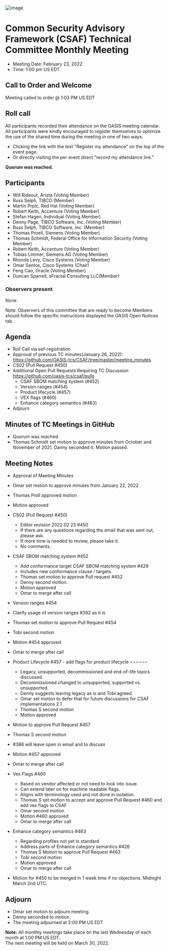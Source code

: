 ![image](https://user-images.githubusercontent.com/1690898/139102180-5c1e2583-14f1-4f58-ab2b-9e3807ed529c.png)

# Common Security Advisory Framework (CSAF) Technical Committee Monthly Meeting 

- Meeting Date: February 23, 2022   
- Time: 1:00 pm US EDT

## Call to Order and Welcome
Meeting called to order @ 1:03 PM US EDT

## Roll call
All participants recorded their attendance on the OASIS meeting calendar. 
All participants were kindly encouraged to register themselves to optimize the use of the shared time during the meeting in one of two ways:
- Clicking the link with the text "Register my attendance" on the top of the event page.
- Or directly visiting the per event direct "record my attendance link." 

**Quorum was  reached.**

## Participants
- Will Rideout, Arista (Voting Member)
- Russ Selph, TIBCO (Member)
- Martin Prpic, Red Hat (Voting Member)
- Robert Keith, Accenture (Voting Member)
- Stefan Hagen, Individual (Voting Member)
- Denny Page, TIBCO Software, Inc. (Voting Member)
- Russ Selph, TIBCO Software, Inc. (Member)
- Thomas Proell, Siemens (Voting Member)
- Thomas Schmidt, Federal Office for Information Security (Voting Member)
- Robert Keith, Accenture (Voting Member)
- Tobias Limmer, Siemens AG (Voting Member)
- Rhonda Levy, Cisco Systems (Voting Member)
- Omar Santos, Cisco Systems (Chair)
- Feng Cao, Oracle (Voting Member)
- Duncan Sparrell, sFractal Consulting LLC(Member)

### Observers present

None

Note: Observers of this committee that are ready to become Members should follow the specific instructions displayed the OASIS Open Notices tab.


## Agenda
- Roll Call via sef-registration
- Approval of previous TC minutes(January 26, 2022): https://github.com/OASIS-tcs/CSAF/tree/master/meeting_minutes
- CS02 (Pull Request #450) 
- Additional Open Pull Requests Requiring TC Discussion https://github.com/oasis-tcs/csaf/pulls
  - CSAF SBOM matching system (#452)
  - Version ranges (#454)
  - Product lifecycle (#457)
  - VEX flags (#460)
  - Enhance category semantics (#463)
- Adjourn
 

## Minutes of TC Meetings in GitHub

- Quorum was reached.
- Thomas Schmidt set motion to approve minutes from October and November of 2021. Danny seconded it. Motion passed. 

## Meeting Notes


- Approval of Meeting Minutes
 - Omar set motion to approve minutes from January 22, 2022
 - Thomas Proll approved motion
 - Motion approved


- CS02 (Pull Request #450) 
  - Editor revision 2022 02 23 #450
  - If there are any questions regarding the email that was sent out, please ask. 
  - If more time is needed to review, please take it.
  - No comments.
- CSAF SBOM matching system #452 
  - Add conformance target CSAF SBOM matching system #429
  - Includes new conformance clause / targets.    
  - Thomas set motion to approve Pull request #452
  - Denny second motion.
  - Motion approved 
  - Omar to merge after call 
- Version ranges #454
- Clarify usage of version ranges #392 as it is
 - Thomas set motion to approve Pull Request #454
 - Tobi second motion 
 - Motion #454 approved 
 - Omar to merge after call
- Product Lifecycle #457 - add flags for product lifecycle ¬¬¬¬¬¬
  - Legacy, unsupported, decommissioned and end-of-life topics discussed.
  - Decommissioned changed to unsupported, supported vs. unsupported. 
  - Denny suggests leaving legacy as is and Tobi agreed.
  - Omar set motion to defer that for future discussions for CSAF implementations 2.1
  - Thomas S second motion
  - Motion approved 
- Motion to approve Pull Request #457
- Thomas S second motion   
- #386 will leave open in email and to discuss 
- Motion #457 approved 
- Omar to merge after call
- Vex Flags #460
  - Based on vendor affected or not need to look into issue.
  - Can extend later on for machine readable flags.  
  - Aligns with terminology used and not done in isolation.
  - Thomas S set motion to accept and approve Pull Request #460 and add vex flags to CSAF
  - Omar second motion  
  - Motion #460 approved
  - Omar to merge after call
- Enhance category semantics #463
  - Regarding profiles not yet in standard
  - Address parts of Enhance category semantics #426
  - Thomas S Motion to approve Pull Request #463
  - Tobi second motion  
  - Motion approved
  - Omar to merge after call 

- Motion for #450 to be merged in 1 week time if no objections. Midnight March 2nd UTC. 


## Adjourn
- Omar set motion to adjourn meeting.
- Denny seconded to motion.
- The meeting adjourned at 2:00 PM US EDT

**Note:** All monthly meetings take place on the last Wednesday of each month at 1:00 PM US EDT.     
The next meeting will be held on March 30, 2022.  
